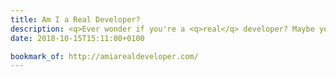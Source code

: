 ```yaml
---
title: Am I a Real Developer?
description: <q>Ever wonder if you're a <q>real</q> developer? Maybe you used a tool before or wrote code that wasn't <q>real</q> code. Take the quiz and find out.</q>
date: 2018-10-15T15:11:00+0100

bookmark_of: http://amiarealdeveloper.com/
---
```

